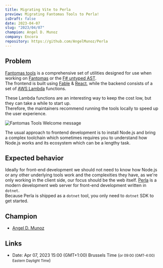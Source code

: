 ```yaml
---
title: Migrating Vite to Perla
preview: Migrating Fantomas Tools to Perla!
isDraft: false
date: 2023-04-07
slug: "2023/04/07"
champion: Angel D. Munoz
company: Encora
repository: https://github.com/AngelMunoz/Perla
---
```


## Problem

[Fantomas tools](https://fsprojects.github.io/fantomas-tools/#/) is a comprehensive set of utilities designed for use when working on [Fantomas](https://fsprojects.github.io/fantomas/) or the [F# untyped AST](https://fsharp.github.io/fsharp-compiler-docs/reference/fsharp-compiler-syntax.html).  
The frontend is built using [Fable](https://fable.io/) &amp; [React](https://react.dev/), while the backend consists of a set of [AWS Lambda](https://aws.amazon.com/blogs/developer/f-tooling-support-for-aws-lambda/) functions.

These Lambda functions are an interesting way to keep the cost low, but they can take a while to start up.  
Therefore, the maintainers recommend running the tools locally to speed up the user experience.

<img src="/images/sessions/fantomas-tool.png" alt="Fantomas Tools Welcome message" class="img-fluid mb-4" />

The usual approach to frontend development is to install Node.js and bring a complex toolchain which sometimes requires you to understand how Node.js works and its ecosystem which can be a lengthy task.

## Expected behavior

Ideally for front-end development we should not need to know how Node.js or any other underlying tools work and the complexities they have, as we're only working in the client side, our focus should be the web itself.
[Perla](https://perla-docs.web.app/) is a modern development web server for front-end development written in `dotnet`.  
Because Perla is shipped as a `dotnet` tool, you only need to `dotnet` SDK to get started.

## Champion

- [Angel D. Munoz](https://twitter.com/angel_d_munoz)

## Links

- Date: Apr 07, 2023 15:00 (GMT+1:00) Brussels Time (<small>or 09:00 (GMT-4:00) Eastern Daylight Time</small>)
